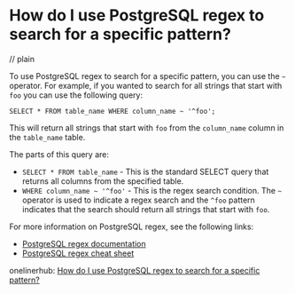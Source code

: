 # How do I use PostgreSQL regex to search for a specific pattern?
// plain

To use PostgreSQL regex to search for a specific pattern, you can use the `~` operator. For example, if you wanted to search for all strings that start with `foo` you can use the following query:

```
SELECT * FROM table_name WHERE column_name ~ '^foo';
```

This will return all strings that start with `foo` from the `column_name` column in the `table_name` table.

The parts of this query are:

* `SELECT * FROM table_name` - This is the standard SELECT query that returns all columns from the specified table.
* `WHERE column_name ~ '^foo'` - This is the regex search condition. The `~` operator is used to indicate a regex search and the `^foo` pattern indicates that the search should return all strings that start with `foo`.

For more information on PostgreSQL regex, see the following links:

* [PostgreSQL regex documentation](https://www.postgresql.org/docs/9.1/functions-matching.html)
* [PostgreSQL regex cheat sheet](https://www.postgresqltutorial.com/postgresql-regular-expressions/)

onelinerhub: [How do I use PostgreSQL regex to search for a specific pattern?](https://onelinerhub.com/postgresql/how-do-i-use-postgresql-regex-to-search-for-a-specific-pattern)